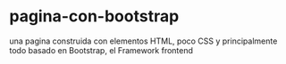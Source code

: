 # pagina-con-bootstrap
una pagina construida con elementos HTML, poco CSS y principalmente todo basado en Bootstrap, el Framework frontend
